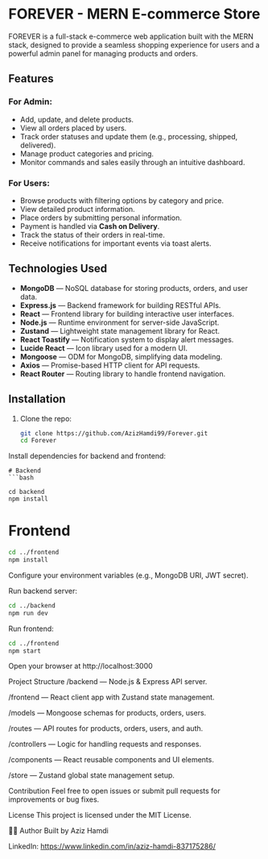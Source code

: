 # FOREVER - MERN E-commerce Store

FOREVER is a full-stack e-commerce web application built with the MERN stack, designed to provide a seamless shopping experience for users and a powerful admin panel for managing products and orders.

## Features

### For Admin:
- Add, update, and delete products.
- View all orders placed by users.
- Track order statuses and update them (e.g., processing, shipped, delivered).
- Manage product categories and pricing.
- Monitor commands and sales easily through an intuitive dashboard.

### For Users:
- Browse products with filtering options by category and price.
- View detailed product information.
- Place orders by submitting personal information.
- Payment is handled via **Cash on Delivery**.
- Track the status of their orders in real-time.
- Receive notifications for important events via toast alerts.

## Technologies Used

- **MongoDB** — NoSQL database for storing products, orders, and user data.
- **Express.js** — Backend framework for building RESTful APIs.
- **React** — Frontend library for building interactive user interfaces.
- **Node.js** — Runtime environment for server-side JavaScript.
- **Zustand** — Lightweight state management library for React.
- **React Toastify** — Notification system to display alert messages.
- **Lucide React** — Icon library used for a modern UI.
- **Mongoose** — ODM for MongoDB, simplifying data modeling.
- **Axios** — Promise-based HTTP client for API requests.
- **React Router** — Routing library to handle frontend navigation.

## Installation

1. Clone the repo:

   ```bash
   git clone https://github.com/AzizHamdi99/Forever.git
   cd Forever
Install dependencies for backend and frontend:

```
# Backend
```bash

cd backend
npm install
```

# Frontend
```bash
cd ../frontend
npm install
```
Configure your environment variables (e.g., MongoDB URI, JWT secret).

Run backend server:

```bash
cd ../backend
npm run dev
```


Run frontend:

```bash
cd ../frontend
npm start
```

Open your browser at http://localhost:3000

Project Structure
/backend — Node.js & Express API server.

/frontend — React client app with Zustand state management.

/models — Mongoose schemas for products, orders, users.

/routes — API routes for products, orders, users, and auth.

/controllers — Logic for handling requests and responses.

/components — React reusable components and UI elements.

/store — Zustand global state management setup.

Contribution
Feel free to open issues or submit pull requests for improvements or bug fixes.

License
This project is licensed under the MIT License.

🧑‍💻 Author
Built by Aziz Hamdi


LinkedIn: https://www.linkedin.com/in/aziz-hamdi-837175286/
